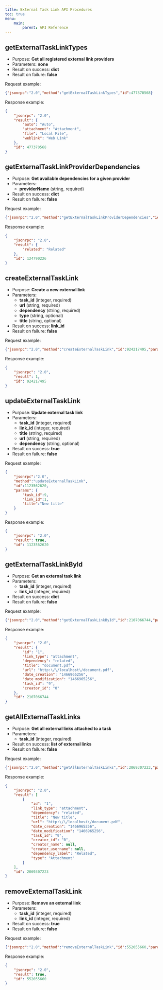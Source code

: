 ```yaml
---
title: External Task Link API Procedures
toc: true
menu:
    main:
        parent: API Reference
---
```


getExternalTaskLinkTypes
------------------------

- Purpose: **Get all registered external link providers**
- Parameters: **none**
- Result on success: **dict**
- Result on failure: **false**

Request example:

```json
{"jsonrpc":"2.0","method":"getExternalTaskLinkTypes","id":477370568}
```

Response example:

```json
{
    "jsonrpc": "2.0",
    "result": {
        "auto": "Auto",
        "attachment": "Attachment",
        "file": "Local File",
        "weblink": "Web Link"
    },
    "id": 477370568
}
```

getExternalTaskLinkProviderDependencies
---------------------------------------

- Purpose: **Get available dependencies for a given provider**
- Parameters:
    - **providerName** (string, required)
- Result on success: **dict**
- Result on failure: **false**

Request example:

```json
{"jsonrpc":"2.0","method":"getExternalTaskLinkProviderDependencies","id":124790226,"params":["weblink"]}
```

Response example:

```json
{
    "jsonrpc": "2.0",
    "result": {
        "related": "Related"
    },
    "id": 124790226
}
```

createExternalTaskLink
----------------------

- Purpose: **Create a new external link**
- Parameters:
    - **task_id** (integer, required)
    - **url** (string, required)
    - **dependency** (string, required)
    - **type** (string, optional)
    - **title** (string, optional)
- Result on success: **link_id**
- Result on failure: **false**

Request example:

```json
{"jsonrpc":"2.0","method":"createExternalTaskLink","id":924217495,"params":[9,"http:\/\/localhost\/document.pdf","related","attachment"]}
```

Response example:

```json
{
    "jsonrpc": "2.0",
    "result": 1,
    "id": 924217495
}
```

updateExternalTaskLink
----------------------

- Purpose: **Update external task link**
- Parameters:
    - **task_id** (integer, required)
    - **link_id** (integer, required)
    - **title** (string, required)
    - **url** (string, required)
    - **dependency** (string, optional)
- Result on success: **true**
- Result on failure: **false**

Request example:

```json
{
    "jsonrpc":"2.0",
    "method":"updateExternalTaskLink",
    "id":1123562620,
    "params": {
        "task_id":9,
        "link_id":1,
        "title":"New title"
    }
}
```

Response example:

```json
{
    "jsonrpc": "2.0",
    "result": true,
    "id": 1123562620
}
```

getExternalTaskLinkById
-----------------------

- Purpose: **Get an external task link**
- Parameters:
    - **task_id** (integer, required)
    - **link_id** (integer, required)
- Result on success: **dict**
- Result on failure: **false**

Request example:

```json
{"jsonrpc":"2.0","method":"getExternalTaskLinkById","id":2107066744,"params":[9,1]}
```

Response example:

```json
{
    "jsonrpc": "2.0",
    "result": {
        "id": "1",
        "link_type": "attachment",
        "dependency": "related",
        "title": "document.pdf",
        "url": "http:\/\/localhost\/document.pdf",
        "date_creation": "1466965256",
        "date_modification": "1466965256",
        "task_id": "9",
        "creator_id": "0"
    },
    "id": 2107066744
}
```

getAllExternalTaskLinks
-----------------------

- Purpose: **Get all external links attached to a task**
- Parameters:
    - **task_id** (integer, required)
- Result on success: **list of external links**
- Result on failure: **false**

Request example:

```json
{"jsonrpc":"2.0","method":"getAllExternalTaskLinks","id":2069307223,"params":[9]}
```

Response example:

```json
{
    "jsonrpc": "2.0",
    "result": [
        {
            "id": "1",
            "link_type": "attachment",
            "dependency": "related",
            "title": "New title",
            "url": "http:\/\/localhost\/document.pdf",
            "date_creation": "1466965256",
            "date_modification": "1466965256",
            "task_id": "9",
            "creator_id": "0",
            "creator_name": null,
            "creator_username": null,
            "dependency_label": "Related",
            "type": "Attachment"
        }
    ],
    "id": 2069307223
}
```

removeExternalTaskLink
----------------------

- Purpose: **Remove an external link**
- Parameters:
    - **task_id** (integer, required)
    - **link_id** (integer, required)
- Result on success: **true**
- Result on failure: **false**

Request example:

```json
{"jsonrpc":"2.0","method":"removeExternalTaskLink","id":552055660,"params":[9,1]}
```

Response example:

```json
{
    "jsonrpc": "2.0",
    "result": true,
    "id": 552055660
}
```
